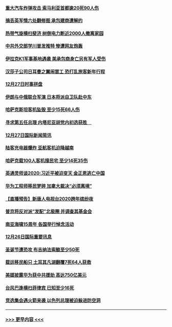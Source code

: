 #### [重大汽车炸弹攻击 索马利亚首都逾20死90人伤](../pages/prog202/a102739413.md?t=12282122) 
#### [搞丢英军情六处翻修图 承包建商遭解约](../pages/prog202/a102739401.md?t=12282122) 
#### [热带气旋横扫斐济 树倒电力断近2000人撤离家园](../pages/prog202/a102739251.md?t=12282122) 
#### [中共外交部学川普发推特 惨遭网友炮轰](../pages/prog202/a102739216.md?t=12282122) 
#### [伊拉克K1军事基地遇袭 美承包商身亡另有军人受伤](../pages/prog202/a102739183.md?t=12282122) 
#### [汉莎子公司日耳曼之翼闹罢工 恐打乱旅客新年行程](../pages/prog202/a102739172.md?t=12282122) 
#### [12月27日时事拼盘](../pages/prog202/a102738992.md?t=12282122) 
#### [伊朗与中俄联合军演 日本将派自卫队赴中东](../pages/prog202/a102738823.md?t=12282122) 
#### [哈萨克斯坦客机坠毁 至少15死66人伤](../pages/prog202/a102738606.md?t=12282122) 
#### [寻求第五任总理 内塔尼亚胡党内初选获胜　](../pages/prog202/a102738772.md?t=12282122) 
#### [12月27日国际新闻简讯](../pages/prog202/a102738604.md?t=12282122) 
#### [陆客充电器爆炸 亚航客机迫降越南](../pages/prog202/a102738530.md?t=12282122) 
#### [哈萨克载100人客机撞民宅 至少14死35伤](../pages/prog202/a102738485.md?t=12282122) 
#### [英通灵师谈2020:习近平被迫变天 金正恩逃亡中国](../pages/prog202/a102738340.md?t=12282122) 
#### [华为工程师移民梦碎 加拿大裁决“必须离境”](../pages/prog202/a102738306.md?t=12282122) 
#### [【直播预告】新唐人电视台2020跨年缤纷夜](../pages/prog202/a102738273.md?t=12282122) 
#### [普京将反对派“发配”北极圈 并调查其基金会](../pages/prog202/a102738056.md?t=12282122) 
#### [南亚海啸15周年 各国举行悼念活动](../pages/prog202/a102738043.md?t=12282122) 
#### [12月26日国际重要讯息](../pages/prog202/a102737872.md?t=12282122) 
#### [圣诞节遭恐攻 布吉纳法索酿至少50死](../pages/prog202/a102737869.md?t=12282122) 
#### [载运移民船只 土耳其凡湖翻覆7死64人获救](../pages/prog202/a102737839.md?t=12282122) 
#### [美媒披露华为获中共援助 高达750亿美元](../pages/prog202/a102737744.md?t=12282122) 
#### [台风巴逢横扫菲律宾 已知至少16死](../pages/prog202/a102737673.md?t=12282122) 
#### [竞选集会遇火箭来袭 以色列总理被迫躲进防空洞](../pages/prog202/a102737659.md?t=12282122) 

----
#### [ >>> 更早内容 <<< ](../indexes/prog202-earlier.md)
